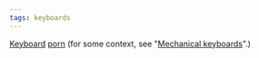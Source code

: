 ```yaml
---
tags: keyboards
---
```


[Keyboard](http://www.keyboardco.com/keyboard_details.asp?PRODUCT=848) [porn](http://www.diatec.co.jp/en/det.php?prod_c=774) (for some context, see "[Mechanical keyboards](/wiki/Mechanical_keyboards)".)
